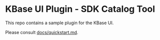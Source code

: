 # KBase UI Plugin - SDK Catalog Tool

This repo contains a sample plugin for the KBase UI.

Please consult [docs/quickstart.md]().